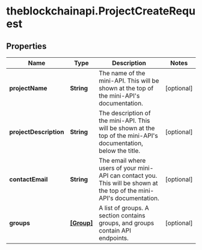 # theblockchainapi.ProjectCreateRequest

## Properties

Name | Type | Description | Notes
------------ | ------------- | ------------- | -------------
**projectName** | **String** | The name of the mini-API. This will be shown at the top of the mini-API&#39;s documentation.  | [optional] 
**projectDescription** | **String** | The description of the mini-API. This will be shown at the top of the mini-API&#39;s documentation, below the title.  | [optional] 
**contactEmail** | **String** | The email where users of your mini-API can contact you. This will be shown at the top of the mini-API&#39;s documentation.  | [optional] 
**groups** | [**[Group]**](Group.md) | A list of groups. A section contains groups, and groups contain API endpoints.   | [optional] 


